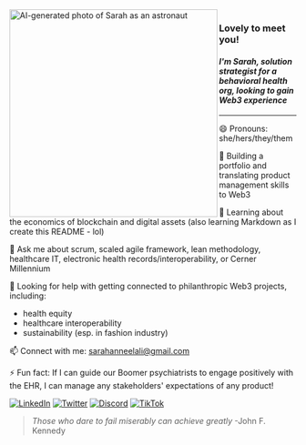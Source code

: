 <base target="_blank">
<picture>
 <source media="(prefers-color-scheme: dark)" srcset="https://user-images.githubusercontent.com/124409895/216742331-847f1756-3d08-4140-9d87-e1fbb8091025.PNG">
 <source media="(prefers-color-scheme: light)" srcset="https://user-images.githubusercontent.com/124409895/216742331-847f1756-3d08-4140-9d87-e1fbb8091025.PNG">
 <img alt="AI-generated photo of Sarah as an astronaut" src="https://user-images.githubusercontent.com/124409895/216742331-847f1756-3d08-4140-9d87-e1fbb8091025.PNG" height=365px; width=365px; align=left>
</picture>



### Lovely to meet you! 
#### *I'm Sarah, solution strategist for a behavioral health org, looking to gain Web3 experience*
---

😄 Pronouns: she/hers/they/them

🔭 Building a portfolio and translating product management skills to Web3

🌱 Learning about the economics of blockchain and digital assets (also learning Markdown as I create this README - lol)

💬 Ask me about scrum, scaled agile framework, lean methodology, healthcare IT, electronic health records/interoperability, or Cerner Millennium

🤔 Looking for help with getting connected to philanthropic Web3 projects, including:
 - health equity
 - healthcare interoperability
 - sustainability (esp. in fashion industry)

📫 Connect with me: sarahanneelali@gmail.com
<!--
<details>
<summary>Tech Skills</summary>

YOUR TABLE

</details>-->

⚡ Fun fact: If I can guide our Boomer psychiatrists to engage positively with the EHR, I can manage any stakeholders' expectations of any product!

[![LinkedIn](https://img.shields.io/badge/LinkedIn-BB2649?style=for-the-badge&logo=LinkedIn&logoColor=white)](https://www.linkedin.com/in/selali) 
[![Twitter](https://img.shields.io/badge/Twitter-BB2649?style=for-the-badge&logo=Twitter&logoColor=white)](https://twitter.com/eartht0sarah) 
[![Discord](https://img.shields.io/badge/Discord-BB2649?style=for-the-badge&logo=Discord&logoColor=white)](https://discordapp.com/users/1068693766719946792)
[![TikTok](https://img.shields.io/badge/TikTok-BB2649?style=for-the-badge&logo=TikTok&logoColor=white)](https://www.tiktok.com/@eartht0sarah?lang=en)

> *Those who dare to fail miserably can achieve greatly*
-John F. Kennedy


<!--
**eartht0sarah/eartht0sarah** is a ✨ _special_ ✨ repository because its `README.md` (this file) appears on your GitHub profile.

Here are some ideas to get you started:


-->
